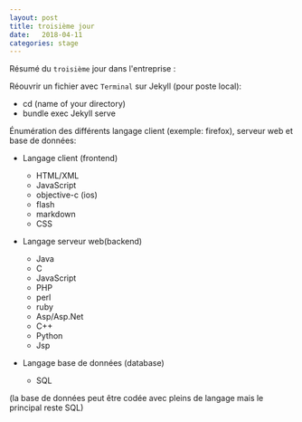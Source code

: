 ```yaml
---
layout: post
title: troisième jour
date:   2018-04-11
categories: stage
---
```

Résumé du `troisième` jour dans l'entreprise :

Réouvrir un fichier avec `Terminal` sur Jekyll (pour poste local):

+ cd (name of your directory)
+ bundle exec Jekyll serve

Énumération des différents langage client (exemple: firefox), serveur web et base de données:

+ Langage client (frontend)
  + HTML/XML
  + JavaScript    
  + objective-c (ios)
  + flash
  + markdown
  + CSS

+ Langage serveur web(backend)       
  + Java
  + C
  + JavaScript
  + PHP
  + perl
  + ruby
  + Asp/Asp.Net
  + C++
  + Python
  + Jsp

+ Langage base de données (database)
  + SQL

(la base de données peut être codée avec pleins de langage mais le principal reste SQL)
